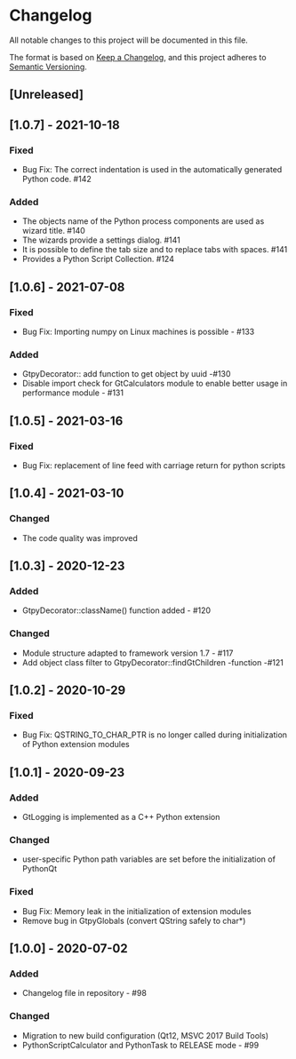 # Changelog
All notable changes to this project will be documented in this file.

The format is based on [Keep a Changelog](https://keepachangelog.com/en/1.0.0/),
and this project adheres to [Semantic Versioning](https://semver.org/spec/v2.0.0.html).

## [Unreleased]    

## [1.0.7] - 2021-10-18
### Fixed
 - Bug Fix: The correct indentation is used in the automatically generated Python code. #142

### Added
 - The objects name of the Python process components are used as wizard title. #140
 - The wizards provide a settings dialog. #141
 - It is possible to define the tab size and to replace tabs with spaces. #141
 - Provides a Python Script Collection. #124

## [1.0.6] - 2021-07-08
### Fixed
- Bug Fix: Importing numpy on Linux machines is possible - #133

### Added
- GtpyDecorator:: add function to get object by uuid -#130
- Disable import check for GtCalculators module to enable better usage in performance module - #131

## [1.0.5] - 2021-03-16
### Fixed
- Bug Fix: replacement of line feed with carriage return for python scripts

## [1.0.4] - 2021-03-10
### Changed
 - The code quality was improved

## [1.0.3] - 2020-12-23
### Added
- GtpyDecorator::className() function added - #120

### Changed
- Module structure adapted to framework version 1.7 - #117
- Add object class filter to GtpyDecorator::findGtChildren -function -#121

## [1.0.2] - 2020-10-29
### Fixed
- Bug Fix: QSTRING_TO_CHAR_PTR is no longer called during initialization of Python extension modules

## [1.0.1] - 2020-09-23
### Added
 - GtLogging is implemented as a C++ Python extension

### Changed
 - user-specific Python path variables are set before the initialization of PythonQt

### Fixed
 - Bug Fix: Memory leak in the initialization of extension modules
 - Remove bug in GtpyGlobals (convert QString safely to char*)

## [1.0.0] - 2020-07-02
### Added
- Changelog file in repository - #98

### Changed
- Migration to new build configuration (Qt12, MSVC 2017 Build Tools)
- PythonScriptCalculator and PythonTask to RELEASE mode - #99
